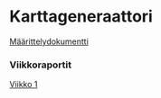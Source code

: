 # Karttageneraattori

[Määrittelydokumentti](https://github.com/luuranko/karttageneraattori/blob/main/documentation/maarittely.md)

### Viikkoraportit

[Viikko 1](https://github.com/luuranko/karttageneraattori/blob/main/documentation/viikkoraportit/viikkoraportti_1.md)